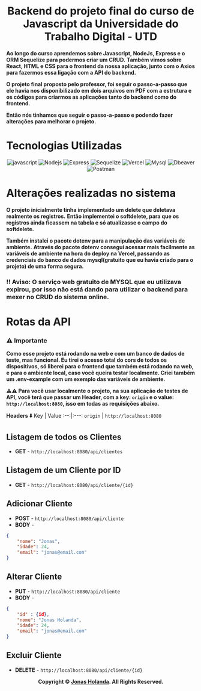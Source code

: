 <div align="center">

# Backend do projeto final do curso de Javascript da Universidade do Trabalho Digital - UTD

</div>

**Ao longo do curso aprendemos sobre Javascript, NodeJs, Express e o ORM Sequelize para podermos criar um CRUD.** 
**Também vimos sobre React, HTML e CSS para o frontend da nossa aplicação, junto com o Axios para fazermos essa ligação com a API do backend.**

**O projeto final proposto pelo professor, foi seguir o passo-a-passo que ele havia nos disponibilizado em dois arquivos em PDF com a estrutura e os códigos para criarmos as aplicações tanto do backend como do frontend.**

**Então nós tinhamos que seguir o passo-a-passo e podendo fazer alterações para melhorar o projeto.**

# Tecnologias Utilizadas

<div align="center">

![javascript](https://img.shields.io/badge/JavaScript-323330?style=for-the-badge&logo=javascript&logoColor=F7DF1E) ![Nodejs](https://img.shields.io/badge/Node%20js-339933?style=for-the-badge&logo=nodedotjs&logoColor=white) ![Express](https://img.shields.io/badge/Express%20js-000000?style=for-the-badge&logo=express&logoColor=white) ![Sequelize](https://img.shields.io/badge/Sequelize-52B0E7?style=for-the-badge&logo=Sequelize&logoColor=white) ![Vercel](https://img.shields.io/badge/Vercel-000000?style=for-the-badge&logo=vercel&logoColor=white) ![Mysql](https://img.shields.io/badge/MySQL-005C84?style=for-the-badge&logo=mysql&logoColor=white) ![Dbeaver](https://img.shields.io/badge/dbeaver-382923?style=for-the-badge&logo=dbeaver&logoColor=white) ![Postman](https://img.shields.io/badge/Postman-FF6C37?style=for-the-badge&logo=Postman&logoColor=white) 

</div>

# Alterações realizadas no sistema
**O projeto inicialmente tinha implementado um delete que deletava realmente os registros.**
**Então implementei o softdelete, para que os registros ainda ficassem na tabela e só atualizasse o campo do softdelete.**

**Também instalei o pacote dotenv para a manipulação das variáveis de ambiente.**
**Através do pacote dotenv consegui acessar mais facilmente as variáveis de ambiente na hora do deploy na Vercel, passando as credenciais do banco de dados mysql(gratuito que eu havia criado para o projeto) de uma forma segura.**

### ‼️ Aviso: O serviço web gratuito de MYSQL que eu utilizava expirou, por isso não está dando para utilizar o backend para mexer no CRUD do sistema online. 

# Rotas da API

### ⚠️ Importante
**Como esse projeto está rodando na web e com um banco de dados de teste, mas funcional. Eu tirei o acesso total do cors de todos os dispositivos, só liberei para o frontend que também está rodando na web, e para o ambiente local, caso você queira testar localmente. Criei também um .env-example com um exemplo das variáveis de ambiente.**

**⚠️⚠️ Para você usar localmente o projeto, na sua aplicação de testes de API, você terá que passar um Header, com a key: `origin` e o value: `http://localhost:8080`, isso em todas as requisições abaixo.**

**Headers ⬇️**
Key | Value
:--:|:---:
`origin` | `http://localhost:8080`

## Listagem de todos os Clientes

- **GET** - `http://localhost:8080/api/clientes`

## Listagem de um Cliente por ID

- **GET** - `http://localhost:8080/api/cliente/{id}`

## Adicionar Cliente

- **POST** - `http://localhost:8080/api/cliente`
- **BODY** -
```json
{
    "nome": "Jonas",
    "idade": 24,
    "email": "jonas@email.com"
}
```
## Alterar Cliente

- **PUT** - `http://localhost:8080/api/cliente`
- **BODY** -
```json
{
    "id" : {id},
    "nome": "Jonas Holanda",
    "idade": 24,
    "email": "jonas@email.com"
}
```

## Excluir Cliente

- **DELETE** - `http://localhost:8080/api/cliente/{id}`


<p align="center">
    <strong>Copyright © <a href="https://github.com/jonas-holanda" target="_blank">Jonas Holanda</a>. All Rights Reserved.</strong>
</p>
